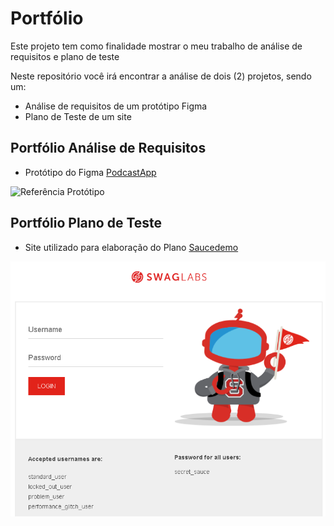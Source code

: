 # Portfólio
Este projeto tem como finalidade mostrar o meu trabalho de análise de requisitos e plano de teste

Neste repositório você irá encontrar a análise de dois (2) projetos, sendo um:

- Análise de requisitos de um protótipo Figma
-  Plano de Teste de um site

## Portfólio Análise de Requisitos

- Protótipo do Figma [PodcastApp](https://www.figma.com/design/ECIzSfAWHcPJSi3HxkKdUr/PodcastAppChallenge?m=auto&t=WBSxPDFw8EJ0oCFy-1)
  
![Referência Protótipo](img\podcast_app.png)

## Portfólio Plano de Teste

- Site utilizado para elaboração do Plano [Saucedemo](https://www.saucedemo.com/v1/)

![Home Site Saucedemo](img\site_saucedemo.png)